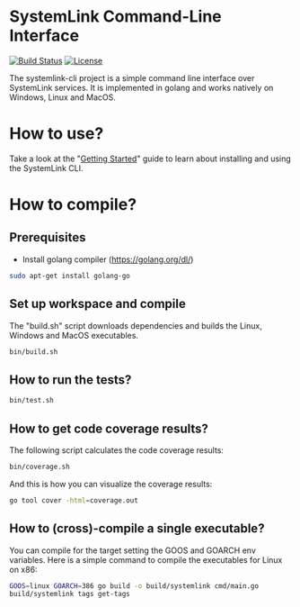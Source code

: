 # SystemLink Command-Line Interface

[![Build Status](https://github.com/ni/systemlink-cli/workflows/build/badge.svg)](https://github.com/ni/systemlink-cli/actions)
[![License](https://img.shields.io/github/license/ni/systemlink-cli)](https://github.com/ni/systemlink-cli/blob/master/LICENSE)

The systemlink-cli project is a simple command line interface over SystemLink services. It is implemented in golang and works natively on Windows, Linux and MacOS.

# How to use?

Take a look at the "[Getting Started](GettingStarted.md)" guide to learn about installing and using the SystemLink CLI.

# How to compile?

## Prerequisites

- Install golang compiler (https://golang.org/dl/)

```bash
sudo apt-get install golang-go
```

## Set up workspace and compile

The "build.sh" script downloads dependencies and builds the Linux, Windows and MacOS executables.

```bash
bin/build.sh
```

## How to run the tests?

```bash
bin/test.sh
```

## How to get code coverage results?

The following script calculates the code coverage results:

```bash
bin/coverage.sh
```

And this is how you can visualize the coverage results:

```bash
go tool cover -html=coverage.out
```

## How to (cross)-compile a single executable?

You can compile for the target setting the GOOS and GOARCH env variables. Here is a simple command to compile the executables for Linux on x86:

```bash
GOOS=linux GOARCH=386 go build -o build/systemlink cmd/main.go
build/systemlink tags get-tags
```